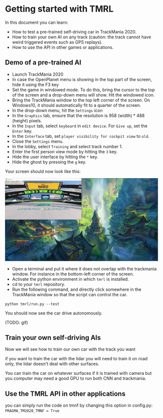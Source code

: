 # Getting started with TMRL

In this document you can learn:
- How to test a pre-trained self-driving car in TrackMania 2020.
- How to train your own AI on any track (caution: the track cannot have weird triggered events such as GPS replays).
- How to use the API in other games or applications.


## Demo of a pre-trained AI

- Launch TrackMania 2020
- In case the OpenPlanet menu is showing in the top part of the screen, hide it using the F3 key
- Set the game in windowed mode. To do this, bring the cursor to the top of the screen and a drop-down menu will show. Hit the windowed icon.
- Bring the TrackMania window to the top left corner of the screen. On Windows10, it should automatically fit to a quarter of the screen.
- In the drop-down menu, hit the `Settings` icon
- In the `Graphics` tab, ensure that the resolution is 958 (width) * 488 (height) pixels.
- In the `Input` tab, select `keyboard` in `edit device`. For `Give up`, set the `Enter` key.
- In the `Interface` tab, set `player visibility for cockpit view` to `old`.
- Close the `Settings` menu.
- In the lobby, select `Training` and select track number 1.
- Enter the first person view mode by hitting the `3` key.
- Hide the user interface by hitting the `*` key. 
- Hide the ghost by pressing the `g` key.

Your screen should now look like this:

![screenshot1](img/screenshot1.PNG)

- Open a terminal and put it where it does not overlap with the trackmania window.
For instance in the bottom-left corner of the screen.
- Activate the python environment in which `tmrl` is installed.
- cd to your `tmrl` repository.
- Run the following command, and directly click somewhere in the TrackMania window so that the script can control the car.
```shell
python tmrl/run.py --test
```

You should now see the car drive autonomously.

(TODO: gif)






## Train your own self-driving AIs
 Now we will see how to train our own car with the track you want

if you want to train the car with the lidar you will need to train it on road only, the lidar doesn't deal with other surfaces.

You can train the car on whatever surfaces if it is trained with camera but you computer may need a good GPU to run both CNN and trackmania.

## Use the TMRL API in other applications

you can simply run the code on tmnf by changing this option in config.py: `PRAGMA_TM2020_TMNF = True`


